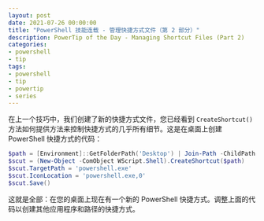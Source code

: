```yaml
---
layout: post
date: 2021-07-26 00:00:00
title: "PowerShell 技能连载 - 管理快捷方式文件（第 2 部分）"
description: PowerTip of the Day - Managing Shortcut Files (Part 2)
categories:
- powershell
- tip
tags:
- powershell
- tip
- powertip
- series
---
```

在上一个技巧中，我们创建了新的快捷方式文件，您已经看到 `CreateShortcut()` 方法如何提供方法来控制快捷方式的几乎所有细节。这是在桌面上创建 PowerShell 快捷方式的代码：

```powershell
$path = [Environment]::GetFolderPath('Desktop') | Join-Path -ChildPath 'myLink.lnk'
$scut = (New-Object -ComObject WScript.Shell).CreateShortcut($path)
$scut.TargetPath = 'powershell.exe'
$scut.IconLocation = 'powershell.exe,0'
$scut.Save()
```

这就是全部：在您的桌面上现在有一个新的 PowerShell 快捷方式。调整上面的代码以创建其他应用程序和路径的快捷方式。
<!--本文国际来源：[Managing Shortcut Files (Part 2)](https://community.idera.com/database-tools/powershell/powertips/b/tips/posts/managing-shortcut-files-part-2)-->

